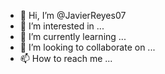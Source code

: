 - 👋 Hi, I’m @JavierReyes07
- 👀 I’m interested in ...
- 🌱 I’m currently learning ...
- 💞️ I’m looking to collaborate on ...
- 📫 How to reach me ...

<!---
JavierReyes07/JavierReyes07 is a ✨ special ✨ repository because its `README.md` (this file) appears on your GitHub profile.
You can click the Preview link to take a look at your changes.Prueba 

--->

